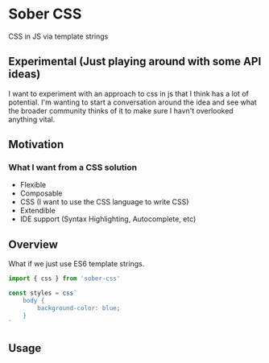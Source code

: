 # Sober CSS
CSS in JS via template strings

## Experimental (Just playing around with some API ideas)
I want to experiment with an approach to css in js that I think has a lot of potential. I'm wanting to start a conversation around the idea and see what the broader community thinks of it to make sure I havn't overlooked anything vital.

## Motivation
### What I want from a CSS solution
* Flexible
* Composable
* CSS (I want to use the CSS language to write CSS)
* Extendible
* IDE support (Syntax Highlighting, Autocomplete, etc)

## Overview
What if we just use ES6 template strings.

```javascript
import { css } from 'sober-css'

const styles = css`
    body {
        background-color: blue;
    }
`
```

## Usage
